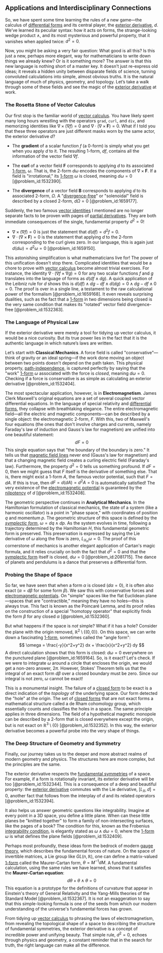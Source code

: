## Applications and Interdisciplinary Connections

So, we have spent some time learning the rules of a new game—the calculus of [differential forms](@article_id:146253) and its central player, the [exterior derivative](@article_id:161406), $d$. We’ve learned its peculiar syntax: how it acts on forms, the strange-looking wedge product $\wedge$, and its most mysterious and powerful property, that it vanishes when applied twice: $d^2=0$.

Now, you might be asking a very fair question: What good is all this? Is this just a new, perhaps more elegant, way for mathematicians to write down things we already knew? Or is it something more? The answer is that this new language is nothing short of a master key. It doesn't just re-express old ideas; it reveals a hidden unity between disparate fields of science, turning convoluted calculations into simple, almost obvious truths. It is the natural language of much of physics, geometry, and topology. Let’s take a walk through some of these fields and see the magic of the [exterior derivative](@article_id:161406) at work.

### The Rosetta Stone of Vector Calculus

Our first stop is the familiar world of [vector calculus](@article_id:146394). You have likely spent many long hours wrestling with the operators `grad`, `curl`, and `div`, and memorizing identities like $\nabla \times (\nabla f) = 0$ and $\nabla \cdot (\nabla \times \mathbf{F}) = 0$. What if I told you that these three operators are just different masks worn by the same actor, the exterior derivative $d$?

- The **gradient** of a scalar function $f$ (a 0-form) is simply what you get when you apply $d$ to it. The resulting 1-form, $df$, contains all the information of the vector field $\nabla f$.

- The **curl** of a vector field $\mathbf{F}$ corresponds to applying $d$ to its associated [1-form](@article_id:275357), $\omega$. That is, the 2-form $d\omega$ encodes the components of $\nabla \times \mathbf{F}$. If a field is "irrotational," its [1-form](@article_id:275357) $\omega$ is closed, meaning $d\omega=0$ [@problem_id:1532390].

- The **divergence** of a vector field $\mathbf{B}$ corresponds to applying $d$ to its associated 2-form, $\Omega$. A "[divergence-free](@article_id:190497)" or "solenoidal" field is described by a closed 2-form, $d\Omega=0$ [@problem_id:1659177].

Suddenly, the two famous [vector identities](@article_id:273447) I mentioned are no longer separate facts to be proven with pages of [partial derivatives](@article_id:145786). They are both immediate consequences of the single, fundamental property $d^2=0$!
- $\nabla \times (\nabla f) = 0$ is just the statement that $d(df) = d^2 f = 0$.
- $\nabla \cdot (\nabla \times \mathbf{F}) = 0$ is the statement that applying $d$ to the 2-form corresponding to the curl gives zero. In our language, this is again just $d(d\omega) = d^2\omega = 0$ [@problem_id:1659150].

This astonishing simplification is what mathematicians live for! The power of this unification doesn't stop there. Complicated identities that would be a chore to prove with [vector calculus](@article_id:146394) become almost trivial exercises. For instance, the identity $\nabla \cdot (\nabla f \times \nabla g)=0$ for any two scalar functions $f$ and $g$ translates into the language of forms as $d(df \wedge dg)$. A quick application of the Leibniz rule for $d$ shows this is $d(df) \wedge dg - df \wedge d(dg) = 0 \wedge dg - df \wedge 0 = 0$. The proof is over in a single line, a testament to the raw calculational power of the formalism [@problem_id:1659168]. It even reveals surprising dualities, such as the fact that a [1-form](@article_id:275357) in two dimensions being closed is the very same condition that makes its "rotated" vector field divergence-free [@problem_id:1532363].

### The Language of Physical Law

If the exterior derivative were merely a tool for tidying up vector calculus, it would be a nice curiosity. But its true power lies in the fact that it is the authentic language in which nature’s laws are written.

Let’s start with **Classical Mechanics**. A force field is called "conservative"—think of gravity or an ideal spring—if the work done moving an object between two points doesn't depend on the path taken. This physical property, [path-independence](@article_id:163256), is captured perfectly by saying that the "work" [1-form](@article_id:275357) $\omega$ associated with the force is *closed*, meaning $d\omega = 0$. Checking if a force is conservative is as simple as calculating an exterior derivative [@problem_id:1532404].

The most spectacular application, however, is in **Electromagnetism**. James Clerk Maxwell's original equations are a set of several coupled vector differential equations. In the language of special relativity and [differential forms](@article_id:146253), they collapse with breathtaking elegance. The entire electromagnetic field—all the electric and magnetic components—can be described by a single object: the electromagnetic 2-form, $F$. With this, two of Maxwell's four equations (the ones that don't involve charges and currents, namely Faraday's law of induction and Gauss's law for magnetism) are unified into one beautiful statement:
$$ dF = 0 $$
This single equation says that "the boundary of the boundary is zero." It tells us that [magnetic field lines](@article_id:267798) never end (Gauss's law for magnetism) and that a changing magnetic field creates a curling electric field (Faraday's law). Furthermore, the property $d^2=0$ tells us something profound. If $dF=0$, then we might guess that $F$ itself is the derivative of something else. That is, there might exist a 1-form $A$, the famous vector potential, such that $F = dA$. If this is true, then $dF = d(dA) = d^2A = 0$ is automatically satisfied! The very existence of the [electromagnetic potential](@article_id:264322) is guaranteed by the [nilpotency](@article_id:147432) of $d$ [@problem_id:1532408].

The geometric perspective continues in **Analytical Mechanics**. In the Hamiltonian formulation of classical mechanics, the state of a system (like a harmonic oscillator) is a point in "phase space," with coordinates of position $q$ and momentum $p$. The geometric structure of this space is defined by the *[symplectic form](@article_id:161125)*, $\omega = dq \wedge dp$. As the system evolves in time, following a trajectory determined by the Hamiltonian $H$, this fundamental geometric form is preserved. This preservation is expressed by saying the Lie derivative of $\omega$ along the flow is zero, $L_{X_H}\omega = 0$. The proof of this cornerstone of mechanics is another elegant application of Cartan's magic formula, and it relies crucially on both the fact that $d^2=0$ and that the [symplectic form](@article_id:161125) itself is closed, $d\omega=0$ [@problem_id:2081715]. The dance of planets and pendulums is a dance that preserves a differential form.

### Probing the Shape of Space

So far, we have seen that when a form $\alpha$ is closed ($d\alpha=0$), it is often also exact ($\alpha = d\beta$ for some form $\beta$). We saw this with conservative forces and [electromagnetic potentials](@article_id:150308). On "simple" spaces like the flat Euclidean plane—spaces that are "contractible," meaning they have no holes—this is always true. This fact is known as the Poincaré Lemma, and its proof relies on the construction of a special "homotopy operator" that explicitly finds the form $\beta$ for any closed $\alpha$ [@problem_id:1532360].

But what happens if the space is *not* simple? What if it has a hole? Consider the plane with the origin removed, $\mathbb{R}^2 \setminus \{(0,0)\}$. On this space, we can write down a fascinating [1-form](@article_id:275357), sometimes called the "angle form":
$$ \omega = \frac{-y}{x^2+y^2} dx + \frac{x}{x^2+y^2} dy $$
A direct calculation shows that this form is closed: $d\omega = 0$ everywhere on the punctured plane [@problem_id:1659164]. So, is it exact? Let's check. If we were to integrate $\omega$ around a circle that encloses the origin, we would get a non-zero answer, $2\pi$. However, Stokes' Theorem tells us that the integral of an exact form $d\beta$ over a closed boundary must be zero. Since our integral is not zero, $\omega$ cannot be exact!

This is a monumental insight. The failure of a [closed form](@article_id:270849) to be exact is a direct indication of the *topology* of the underlying space. Our form detected the "hole" at the origin. The set of [closed forms](@article_id:272466) that are not exact forms a mathematical structure called a de Rham cohomology group, which essentially counts and classifies the holes in a space. The same principle applies in three dimensions. The field of a hypothetical magnetic monopole can be described by a 2-form that is closed everywhere except the origin, but is not exact on $\mathbb{R}^3 \setminus \{0\}$ [@problem_id:1532352]. In this way, the exterior derivative becomes a powerful probe into the very shape of things.

### The Deep Structure of Geometry and Symmetry

Finally, our journey takes us to the deeper and more abstract realms of modern geometry and physics. The structures here are more complex, but the principles are the same.

The exterior derivative respects the [fundamental symmetries](@article_id:160762) of a space. For example, if a form is rotationally invariant, its exterior derivative will be too [@problem_id:1532344]. This is a consequence of a deep and beautiful property: the [exterior derivative](@article_id:161406) commutes with the Lie derivative, $[L_X, d] = 0$, another fact that follows from the interplay of $d$ and its related operators [@problem_id:1532394].

It also helps us answer geometric questions like integrability. Imagine at every point in a 3D space, you define a little plane. When can these little planes be "knitted together" to form a family of non-intersecting surfaces, like the pages of a book? The condition for this, known as the Frobenius [integrability condition](@article_id:159840), is elegantly stated as $\omega \wedge d\omega = 0$, where the [1-form](@article_id:275357) $\omega$ is what defines the plane fields [@problem_id:1532409].

Perhaps most profoundly, these ideas form the bedrock of modern [gauge theory](@article_id:142498), which describes the fundamental forces of nature. On the space of invertible matrices, a Lie group like $GL(n, \mathbb{R})$, one can define a matrix-valued [1-form](@article_id:275357) called the Maurer-Cartan form, $\theta = M^{-1}dM$. A fundamental calculation, using the same rules we have learned, shows that it satisfies the **Maurer-Cartan equation**:
$$ d\theta + \theta \wedge \theta = 0 $$
This equation is a prototype for the definitions of curvature that appear in Einstein's theory of General Relativity and the Yang-Mills theories of the Standard Model [@problem_id:1532367]. It is not an exaggeration to say that this simple-looking formula is one of the seeds from which our modern understanding of the universe's fundamental forces has grown.

From tidying up [vector calculus](@article_id:146394) to phrasing the laws of electromagnetism, from revealing the topological shape of a space to describing the structure of fundamental symmetries, the exterior derivative is a concept of incredible power and unifying beauty. That simple rule, $d^2=0$, echoes through physics and geometry, a constant reminder that in the search for truth, the right language can make all the difference.